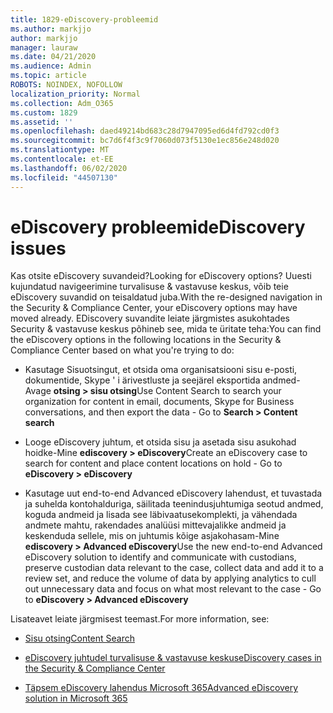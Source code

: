 ```yaml
---
title: 1829-eDiscovery-probleemid
ms.author: markjjo
author: markjjo
manager: lauraw
ms.date: 04/21/2020
ms.audience: Admin
ms.topic: article
ROBOTS: NOINDEX, NOFOLLOW
localization_priority: Normal
ms.collection: Adm_O365
ms.custom: 1829
ms.assetid: ''
ms.openlocfilehash: daed49214bd683c28d7947095ed6d4fd792cd0f3
ms.sourcegitcommit: bc7d6f4f3c9f7060d073f5130e1ec856e248d020
ms.translationtype: MT
ms.contentlocale: et-EE
ms.lasthandoff: 06/02/2020
ms.locfileid: "44507130"
---
```

# <a name="ediscovery-issues"></a><span data-ttu-id="1c94e-102">eDiscovery probleemid</span><span class="sxs-lookup"><span data-stu-id="1c94e-102">eDiscovery issues</span></span>

<span data-ttu-id="1c94e-103">Kas otsite eDiscovery suvandeid?</span><span class="sxs-lookup"><span data-stu-id="1c94e-103">Looking for eDiscovery options?</span></span> <span data-ttu-id="1c94e-104">Uuesti kujundatud navigeerimine turvalisuse & vastavuse keskus, võib teie eDiscovery suvandid on teisaldatud juba.</span><span class="sxs-lookup"><span data-stu-id="1c94e-104">With the re-designed navigation in the Security & Compliance Center, your eDiscovery options may have moved already.</span></span>  <span data-ttu-id="1c94e-105">EDiscovery suvandite leiate järgmistes asukohtades Security & vastavuse keskus põhineb see, mida te üritate teha:</span><span class="sxs-lookup"><span data-stu-id="1c94e-105">You can find the eDiscovery options in the following locations in the Security & Compliance Center based on what you're trying to do:</span></span>

- <span data-ttu-id="1c94e-106">Kasutage Sisuotsingut, et otsida oma organisatsiooni sisu e-posti, dokumentide, Skype ' i ärivestluste ja seejärel eksportida andmed-Avage **otsing > sisu otsing**</span><span class="sxs-lookup"><span data-stu-id="1c94e-106">Use Content Search to search your organization for content in email, documents, Skype for Business conversations, and then export the data - Go to **Search > Content search**</span></span>

- <span data-ttu-id="1c94e-107">Looge eDiscovery juhtum, et otsida sisu ja asetada sisu asukohad hoidke-Mine **ediscovery > eDiscovery**</span><span class="sxs-lookup"><span data-stu-id="1c94e-107">Create an eDiscovery case to search for content and place content locations on hold - Go to **eDiscovery > eDiscovery**</span></span>

- <span data-ttu-id="1c94e-108">Kasutage uut end-to-end Advanced eDiscovery lahendust, et tuvastada ja suhelda kontohalduriga, säilitada teenindusjuhtumiga seotud andmed, koguda andmeid ja lisada see läbivaatusekomplekti, ja vähendada andmete mahtu, rakendades analüüsi mittevajalikke andmeid ja keskenduda sellele, mis on juhtumis kõige asjakohasam-Mine **ediscovery > Advanced eDiscovery**</span><span class="sxs-lookup"><span data-stu-id="1c94e-108">Use the new end-to-end Advanced eDiscovery solution to identify and communicate with custodians, preserve custodian data relevant to the case, collect data and add it to a review set, and reduce the volume of data by applying analytics to cull out unnecessary data and focus on what most relevant to the case -  Go to **eDiscovery > Advanced eDiscovery**</span></span>

<span data-ttu-id="1c94e-109">Lisateavet leiate järgmisest teemast.</span><span class="sxs-lookup"><span data-stu-id="1c94e-109">For more information, see:</span></span>

- [<span data-ttu-id="1c94e-110">Sisu otsing</span><span class="sxs-lookup"><span data-stu-id="1c94e-110">Content Search</span></span>](https://docs.microsoft.com/microsoft-365/compliance/content-search)

- [<span data-ttu-id="1c94e-111">eDiscovery juhtudel turvalisuse & vastavuse keskus</span><span class="sxs-lookup"><span data-stu-id="1c94e-111">eDiscovery cases in the Security & Compliance Center</span></span>](https://docs.microsoft.com/microsoft-365/compliance/ediscovery-cases)

- [<span data-ttu-id="1c94e-112">Täpsem eDiscovery lahendus Microsoft 365</span><span class="sxs-lookup"><span data-stu-id="1c94e-112">Advanced eDiscovery solution in Microsoft 365</span></span>](https://docs.microsoft.com/microsoft-365/compliance/overview-ediscovery-20)
